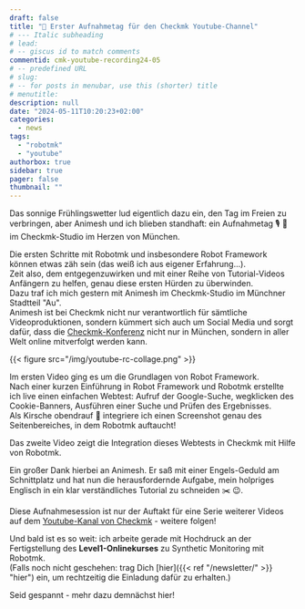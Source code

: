 ```yaml
---
draft: false
title: "🔔 Erster Aufnahmetag für den Checkmk Youtube-Channel"
# --- Italic subheading
# lead: 
# -- giscus id to match comments
commentid: cmk-youtube-recording24-05
# -- predefined URL
# slug: 
# -- for posts in menubar, use this (shorter) title
# menutitle: 
description: null
date: "2024-05-11T10:20:23+02:00"
categories:
  - news
tags:
  - "robotmk"
  - "youtube"
authorbox: true
sidebar: true
pager: false
thumbnail: ""
---
```


Das sonnige Frühlingswetter lud eigentlich dazu ein, den Tag im Freien zu verbringen, aber Animesh und ich blieben standhaft: ein Aufnahmetag 🎙️ 🎥 im Checkmk-Studio im Herzen von München. 


<!--more-->

Die ersten Schritte mit Robotmk und insbesondere Robot Framework können etwas zäh sein (das weiß ich aus eigener Erfahrung...).  
Zeit also, dem entgegenzuwirken und mit einer Reihe von Tutorial-Videos Anfängern zu helfen, genau diese ersten Hürden zu überwinden.  
Dazu traf ich mich gestern mit Animesh im Checkmk-Studio im Münchner Stadtteil "Au".  
Animesh ist bei Checkmk nicht nur verantwortlich für sämtliche Videoproduktionen, sondern kümmert sich auch um Social Media und sorgt dafür, dass die [Checkmk-Konferenz](https://conference.checkmk.com) nicht nur in München, sondern in aller Welt online mitverfolgt werden kann.  

{{< figure src="/img/youtube-rc-collage.png" >}}

Im ersten Video ging es um die Grundlagen von Robot Framework.  
Nach einer kurzen Einführung in Robot Framework und Robotmk erstellte ich live einen einfachen Webtest: Aufruf der Google-Suche, wegklicken des Cookie-Banners, Ausführen einer Suche und Prüfen des Ergebnisses.  
Als Kirsche obendrauf 🍒 integriere ich einen Screenshot genau des Seitenbereiches, in dem Robotmk auftaucht!

Das zweite Video zeigt die Integration dieses Webtests in Checkmk mit Hilfe von Robotmk.  

Ein großer Dank hierbei an Animesh. Er saß mit einer Engels-Geduld am Schnittplatz und hat nun die herausfordernde Aufgabe, mein holpriges Englisch in ein klar verständliches Tutorial zu schneiden ✂️ 😉.

Diese Aufnahmesession ist nur der Auftakt für eine Serie weiterer Videos auf dem [Youtube-Kanal von Checkmk](https://www.youtube.com/@checkmk-channel) - weitere folgen!

Und bald ist es so weit: ich arbeite gerade mit Hochdruck an der Fertigstellung des **Level1-Onlinekurses** zu Synthetic Monitoring mit Robotmk.  
(Falls noch nicht geschehen: trag Dich [hier]({{< ref "/newsletter/" >}} "hier") ein, um rechtzeitig die Einladung dafür zu erhalten.) 

Seid gespannt - mehr dazu demnächst hier!